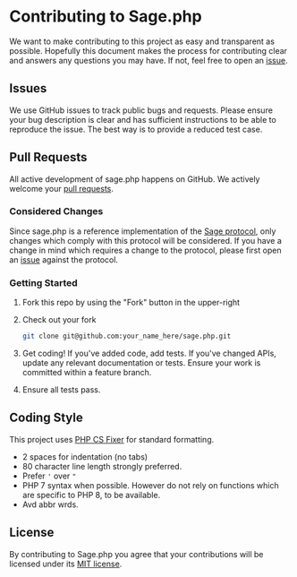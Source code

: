 # Contributing to Sage.php

We want to make contributing to this project as easy and transparent as
possible. Hopefully this document makes the process for contributing clear and
answers any questions you may have. If not, feel free to open an [issue](https://github.com/dorkodu/sage/issues/).

## Issues

We use GitHub issues to track public bugs and requests. Please ensure your bug description is clear and has sufficient instructions to be able to reproduce the issue. The best way is to provide a reduced test case.

## Pull Requests

All active development of sage.php happens on GitHub. We actively welcome
your [pull requests](https://help.github.com/articles/creating-a-pull-request).

### Considered Changes

Since sage.php is a reference implementation of the
[Sage protocol](https://libre.dorkodu.com/sage/paper), only changes which comply
with this protocol will be considered. If you have a change in mind which requires a
change to the protocol, please first open an [issue](https://github.com/dorkodu/sage/issues/) against the protocol.

### Getting Started

1. Fork this repo by using the "Fork" button in the upper-right

2. Check out your fork

   ```sh
   git clone git@github.com:your_name_here/sage.php.git
   ```

3. Get coding! If you've added code, add tests. If you've changed APIs, update
   any relevant documentation or tests. Ensure your work is committed within a
   feature branch.

4. Ensure all tests pass.

## Coding Style

This project uses [PHP CS Fixer](https://github.com/FriendsOfPHP/) for standard formatting.

- 2 spaces for indentation (no tabs)
- 80 character line length strongly preferred.
- Prefer `'` over `"`
- PHP 7 syntax when possible. However do not rely on functions which are specific to PHP 8, to be available.
- Avd abbr wrds.

## License

By contributing to Sage.php you agree that your contributions will be
licensed under its [MIT license](../LICENSE).
